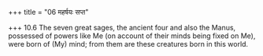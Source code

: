 +++
title = "06 महर्षयः सप्त"

+++
10.6 The seven great sages, the ancient four and also the Manus,
possessed of powers like Me (on account of their minds being fixed on
Me), were born of (My) mind; from them are these creatures born in this
world.
